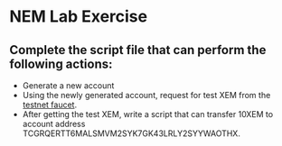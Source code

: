 
# NEM Lab Exercise

## Complete the script file that can perform the following actions:

* Generate a new account
* Using the newly generated account, request for test XEM from the [testnet faucet](http://testfaucet.nem.ph/).
* After getting the test XEM, write a script that can transfer 10XEM to account address TCGRQERTT6MALSMVM2SYK7GK43LRLY2SYYWAOTHX.

